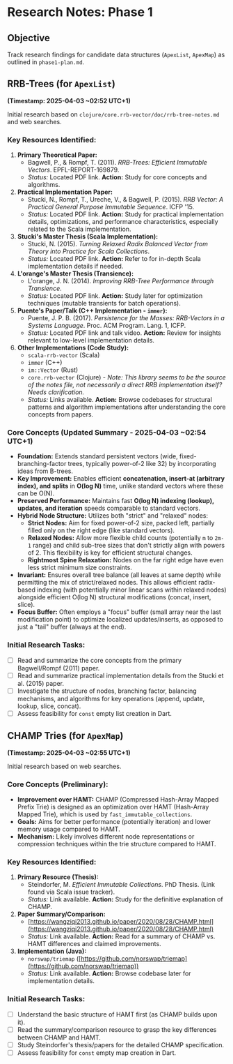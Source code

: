 # Research Notes: Phase 1

## Objective

Track research findings for candidate data structures (`ApexList`, `ApexMap`) as outlined in `phase1-plan.md`.

## RRB-Trees (for `ApexList`)

**(Timestamp: 2025-04-03 ~02:52 UTC+1)**

Initial research based on `clojure/core.rrb-vector/doc/rrb-tree-notes.md` and web searches.

### Key Resources Identified:

1.  **Primary Theoretical Paper:**
    -   Bagwell, P., & Rompf, T. (2011). *RRB-Trees: Efficient Immutable Vectors*. EPFL-REPORT-169879.
    -   *Status:* Located PDF link. **Action:** Study for core concepts and algorithms.
2.  **Practical Implementation Paper:**
    -   Stucki, N., Rompf, T., Ureche, V., & Bagwell, P. (2015). *RRB Vector: A Practical General Purpose Immutable Sequence*. ICFP '15.
    -   *Status:* Located PDF link. **Action:** Study for practical implementation details, optimizations, and performance characteristics, especially related to the Scala implementation.
3.  **Stucki's Master Thesis (Scala Implementation):**
    -   Stucki, N. (2015). *Turning Relaxed Radix Balanced Vector from Theory into Practice for Scala Collections*.
    -   *Status:* Located PDF link. **Action:** Refer to for in-depth Scala implementation details if needed.
4.  **L'orange's Master Thesis (Transience):**
    -   L'orange, J. N. (2014). *Improving RRB-Tree Performance through Transience*.
    -   *Status:* Located PDF link. **Action:** Study later for optimization techniques (mutable transients for batch operations).
5.  **Puente's Paper/Talk (C++ Implementation - `immer`):**
    -   Puente, J. P. B. (2017). *Persistence for the Masses: RRB-Vectors in a Systems Language*. Proc. ACM Program. Lang. 1, ICFP.
    -   *Status:* Located PDF link and talk video. **Action:** Review for insights relevant to low-level implementation details.
6.  **Other Implementations (Code Study):**
    -   `scala-rrb-vector` (Scala)
    -   `immer` (C++)
    -   `im::Vector` (Rust)
    -   `core.rrb-vector` (Clojure) - *Note: This library seems to be the source of the notes file, not necessarily a direct RRB implementation itself? Needs clarification.*
    -   *Status:* Links available. **Action:** Browse codebases for structural patterns and algorithm implementations after understanding the core concepts from papers.


### Core Concepts (Updated Summary - 2025-04-03 ~02:54 UTC+1)

-   **Foundation:** Extends standard persistent vectors (wide, fixed-branching-factor trees, typically power-of-2 like 32) by incorporating ideas from B-trees.
-   **Key Improvement:** Enables efficient **concatenation, insert-at (arbitrary index), and splits** in **O(log N)** time, unlike standard vectors where these can be O(N).
-   **Preserved Performance:** Maintains fast **O(log N) indexing (lookup), updates, and iteration** speeds comparable to standard vectors.
-   **Hybrid Node Structure:** Utilizes both "strict" and "relaxed" nodes:
    -   **Strict Nodes:** Aim for fixed power-of-2 size, packed left, partially filled only on the right edge (like standard vectors).
    -   **Relaxed Nodes:** Allow more flexible child counts (potentially `m` to `2m-1` range) and child sub-tree sizes that don't strictly align with powers of 2. This flexibility is key for efficient structural changes.
    -   **Rightmost Spine Relaxation:** Nodes on the far right edge have even less strict minimum size constraints.
-   **Invariant:** Ensures overall tree balance (all leaves at same depth) while permitting the mix of strict/relaxed nodes. This allows efficient radix-based indexing (with potentially minor linear scans within relaxed nodes) alongside efficient O(log N) structural modifications (concat, insert, slice).
-   **Focus Buffer:** Often employs a "focus" buffer (small array near the last modification point) to optimize localized updates/inserts, as opposed to just a "tail" buffer (always at the end).

### Initial Research Tasks:

-   [ ] Read and summarize the core concepts from the primary Bagwell/Rompf (2011) paper.
-   [ ] Read and summarize practical implementation details from the Stucki et al. (2015) paper.
-   [ ] Investigate the structure of nodes, branching factor, balancing mechanisms, and algorithms for key operations (append, update, lookup, slice, concat).
-   [ ] Assess feasibility for `const` empty list creation in Dart.

## CHAMP Tries (for `ApexMap`)

**(Timestamp: 2025-04-03 ~02:55 UTC+1)**

Initial research based on web searches.

### Core Concepts (Preliminary):

-   **Improvement over HAMT:** CHAMP (Compressed Hash-Array Mapped Prefix Trie) is designed as an optimization over HAMT (Hash-Array Mapped Trie), which is used by `fast_immutable_collections`.
-   **Goals:** Aims for better performance (potentially iteration) and lower memory usage compared to HAMT.
-   **Mechanism:** Likely involves different node representations or compression techniques within the trie structure compared to HAMT.

### Key Resources Identified:

1.  **Primary Resource (Thesis):**
    -   Steindorfer, M. *Efficient Immutable Collections*. PhD Thesis. (Link found via Scala issue tracker).
    -   *Status:* Link available. **Action:** Study for the definitive explanation of CHAMP.
2.  **Paper Summary/Comparison:**
    -   [https://wangziqi2013.github.io/paper/2020/08/28/CHAMP.html](https://wangziqi2013.github.io/paper/2020/08/28/CHAMP.html)
    -   *Status:* Link available. **Action:** Read for a summary of CHAMP vs. HAMT differences and claimed improvements.
3.  **Implementation (Java):**
    -   `norswap/triemap` ([https://github.com/norswap/triemap](https://github.com/norswap/triemap))
    -   *Status:* Link available. **Action:** Browse codebase later for implementation details.

### Initial Research Tasks:

-   [ ] Understand the basic structure of HAMT first (as CHAMP builds upon it).
-   [ ] Read the summary/comparison resource to grasp the key differences between CHAMP and HAMT.
-   [ ] Study Steindorfer's thesis/papers for the detailed CHAMP specification.
-   [ ] Assess feasibility for `const` empty map creation in Dart.
